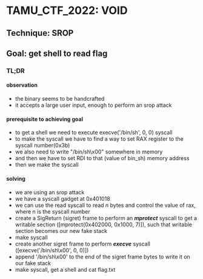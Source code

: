 # TAMU_CTF_2022: VOID

## Technique: SROP

## Goal: get shell to read flag

### TL;DR

#### observation

- the binary seems to be handcrafted
- it accepts a large user input, enough to perform an srop attack

#### prerequisite to achieving goal

- to get a shell we need to execute execve('/bin/sh', 0, 0) syscall
- to make the syscall we have to find a way to set RAX register to the syscall number(0x3b)
- we also need to write "/bin/sh\x00" somewhere in memory
- and then we have to set RDI to that (value of bin_sh) memory address
- then we make the syscall

#### solving

- we are using an srop attack
- we have a syscall gadget at 0x401018
- we can use the read syscall to read *n* bytes and control the value of rax, where n is the syscall number
- create a SigReturn (sigret) frame to perform an ***mprotect*** syscall to get a writable section ([mprotect(0x402000, 0x1000, 7)]), such that writable section becomes our new fake stack
- make syscall
- create another sigret frame to perform ***execve*** syscall ([execve('/bin/sh\x00', 0, 0)])
- append '/bin/sh\x00' to the end of the sigret frame bytes to write it on our fake stack
- make syscall, get a shell and cat flag.txt
